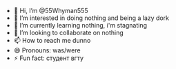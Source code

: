 - 👋 Hi, I’m @55Whyman555
- 👀 I’m interested in doing nothing and being a lazy dork
- 🌱 I’m currently learning nothing, i'm stagnating
- 💞️ I’m looking to collaborate on nothing
- 📫 How to reach me dunno
- 😄 Pronouns: was/were
- ⚡ Fun fact: студент вгту

<!---
55Whyman555/55Whyman555 is a ✨ special ✨ repository because its `README.md` (this file) appears on your GitHub profile.
You can click the Preview link to take a look at your changes.
--->
